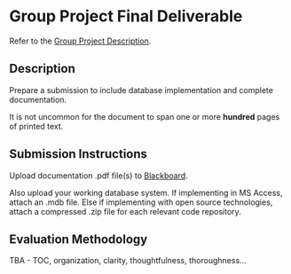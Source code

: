 # Group Project Final Deliverable

Refer to the [Group Project Description](PROJECT.md).

## Description

Prepare a submission to include database implementation and complete documentation.

It is not uncommon for the document to span one or more **hundred** pages of printed text.

## Submission Instructions

Upload documentation .pdf file(s) to [Blackboard](https://blackboard.gwu.edu/webapps/assignment/uploadAssignment?content_id=_6858168_1&course_id=_260328_1&assign_group_id=&mode=cpview).

Also upload your working database system.
 If implementing in MS Access, attach an .mdb file.
 Else if implementing with open source technologies, attach a compressed .zip file for each relevant code repository.

## Evaluation Methodology

TBA - TOC, organization, clarity, thoughtfulness, thoroughness...
